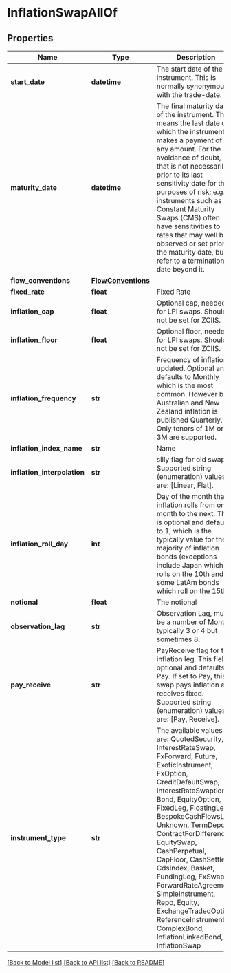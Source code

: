 # InflationSwapAllOf


## Properties
Name | Type | Description | Notes
------------ | ------------- | ------------- | -------------
**start_date** | **datetime** | The start date of the instrument. This is normally synonymous with the trade-date. | 
**maturity_date** | **datetime** | The final maturity date of the instrument. This means the last date on which the instruments makes a payment of any amount.  For the avoidance of doubt, that is not necessarily prior to its last sensitivity date for the purposes of risk; e.g. instruments such as  Constant Maturity Swaps (CMS) often have sensitivities to rates that may well be observed or set prior to the maturity date, but refer to a termination date beyond it. | 
**flow_conventions** | [**FlowConventions**](FlowConventions.md) |  | 
**fixed_rate** | **float** | Fixed Rate | 
**inflation_cap** | **float** | Optional cap, needed for LPI swaps. Should not be set for ZCIIS. | [optional] 
**inflation_floor** | **float** | Optional floor, needed for LPI swaps. Should not be set for ZCIIS. | [optional] 
**inflation_frequency** | **str** | Frequency of inflation updated. Optional and defaults to Monthly which is the most common.  However both Australian and New Zealand inflation is published Quarterly. Only tenors of 1M or 3M are supported. | [optional] 
**inflation_index_name** | **str** | Name | 
**inflation_interpolation** | **str** | silly flag for old swaps    Supported string (enumeration) values are: [Linear, Flat]. | [optional] 
**inflation_roll_day** | **int** | Day of the month that inflation rolls from one month to the next. This is optional and defaults to 1, which is  the typically value for the majority of inflation bonds (exceptions include Japan which rolls on the 10th  and some LatAm bonds which roll on the 15th). | [optional] 
**notional** | **float** | The notional | 
**observation_lag** | **str** | Observation Lag, must be a number of Months, typically 3 or 4 but sometimes 8. | 
**pay_receive** | **str** | PayReceive flag for the inflation leg.  This field is optional and defaults to Pay.  If set to Pay, this swap pays inflation and receives fixed.    Supported string (enumeration) values are: [Pay, Receive]. | [optional] 
**instrument_type** | **str** | The available values are: QuotedSecurity, InterestRateSwap, FxForward, Future, ExoticInstrument, FxOption, CreditDefaultSwap, InterestRateSwaption, Bond, EquityOption, FixedLeg, FloatingLeg, BespokeCashFlowsLeg, Unknown, TermDeposit, ContractForDifference, EquitySwap, CashPerpetual, CapFloor, CashSettled, CdsIndex, Basket, FundingLeg, FxSwap, ForwardRateAgreement, SimpleInstrument, Repo, Equity, ExchangeTradedOption, ReferenceInstrument, ComplexBond, InflationLinkedBond, InflationSwap | 

[[Back to Model list]](../README.md#documentation-for-models) [[Back to API list]](../README.md#documentation-for-api-endpoints) [[Back to README]](../README.md)


